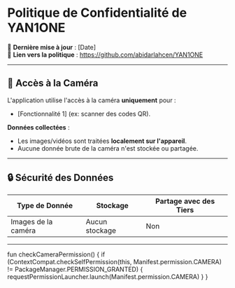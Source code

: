 # Politique de Confidentialité de YAN1ONE

📅 **Dernière mise à jour** : [Date]  
🔗 **Lien vers la politique** : https://github.com/abidarlahcen/YAN1ONE

---

## 📸 Accès à la Caméra
L'application utilise l'accès à la caméra **uniquement** pour :
- [Fonctionnalité 1] (ex: scanner des codes QR).

**Données collectées** :
- Les images/vidéos sont traitées **localement sur l'appareil**.
- Aucune donnée brute de la caméra n'est stockée ou partagée.

---

## 🔒 Sécurité des Données
| Type de Donnée       | Stockage          | Partage avec des Tiers |
|----------------------|-------------------|-------------------------|
| Images de la caméra  | Aucun stockage    | Non                     |

---



fun checkCameraPermission() {
    if (ContextCompat.checkSelfPermission(this, Manifest.permission.CAMERA) 
        != PackageManager.PERMISSION_GRANTED) {
        requestPermissionLauncher.launch(Manifest.permission.CAMERA)
    }
}
